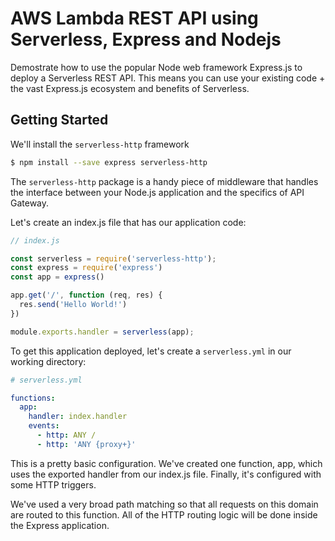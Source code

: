 # AWS Lambda REST API using Serverless, Express and Nodejs

Demostrate how to use the popular Node web framework Express.js to deploy a Serverless REST API. This means you can use your existing code + the vast Express.js ecosystem and benefits of Serverless. 

## Getting Started

We'll install the `serverless-http` framework

```sh 
$ npm install --save express serverless-http
```

The `serverless-http` package is a handy piece of middleware that handles the interface between your Node.js application and the specifics of API Gateway.

Let's create an index.js file that has our application code:

```js
// index.js

const serverless = require('serverless-http');
const express = require('express')
const app = express()

app.get('/', function (req, res) {
  res.send('Hello World!')
})

module.exports.handler = serverless(app);
```

To get this application deployed, let's create a `serverless.yml` in our working directory:

```yml
# serverless.yml

functions:
  app:
    handler: index.handler
    events:
      - http: ANY /
      - http: 'ANY {proxy+}'
```

This is a pretty basic configuration. We've created one function, app, which uses the exported handler from our index.js file. Finally, it's configured with some HTTP triggers.

We've used a very broad path matching so that all requests on this domain are routed to this function. All of the HTTP routing logic will be done inside the Express application.